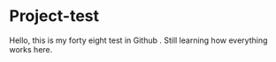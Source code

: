 # Project-test
Hello, this is my forty eight test in Github . 
Still learning how everything works here.
